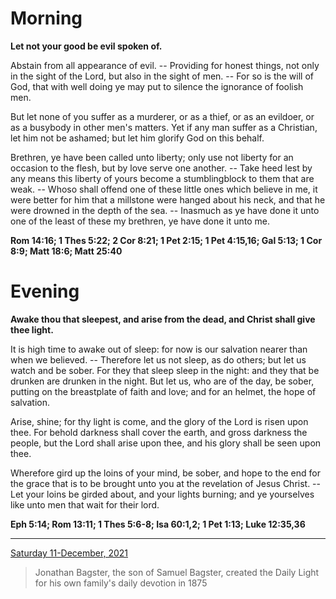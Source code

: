 # Morning

**Let not your good be evil spoken of.**
 
Abstain from all appearance of evil. -- Providing for honest things, not only in the sight of the Lord, but also in the sight of men. -- For so is the will of God, that with well doing ye may put to silence the ignorance of foolish men.
 
But let none of you suffer as a murderer, or as a thief, or as an evildoer, or as a busybody in other men's matters. Yet if any man suffer as a Christian, let him not be ashamed; but let him glorify God on this behalf.
 
Brethren, ye have been called unto liberty; only use not liberty for an occasion to the flesh, but by love serve one another. -- Take heed lest by any means this liberty of yours become a stumblingblock to them that are weak. -- Whoso shall offend one of these little ones which believe in me, it were better for him that a millstone were hanged about his neck, and that he were drowned in the depth of the sea. -- Inasmuch as ye have done it unto one of the least of these my brethren, ye have done it unto me.  

**Rom 14:16; 1 Thes 5:22; 2 Cor 8:21; 1 Pet 2:15; 1 Pet 4:15,16; Gal 5:13; 1 Cor 8:9; Matt 18:6; Matt 25:40**

# Evening

**Awake thou that sleepest, and arise from the dead, and Christ shall give thee light.**
 
It is high time to awake out of sleep: for now is our salvation nearer than when we believed. -- Therefore let us not sleep, as do others; but let us watch and be sober. For they that sleep sleep in the night: and they that be drunken are drunken in the night. But let us, who are of the day, be sober, putting on the breastplate of faith and love; and for an helmet, the hope of salvation.
 
Arise, shine; for thy light is come, and the glory of the Lord is risen upon thee. For behold darkness shall cover the earth, and gross darkness the people, but the Lord shall arise upon thee, and his glory shall be seen upon thee.
 
Wherefore gird up the loins of your mind, be sober, and hope to the end for the grace that is to be brought unto you at the revelation of Jesus Christ. -- Let your loins be girded about, and your lights burning; and ye yourselves like unto men that wait for their lord.  

**Eph 5:14; Rom 13:11; 1 Thes 5:6-8; Isa 60:1,2; 1 Pet 1:13; Luke 12:35,36**

---

[Saturday 11-December, 2021](https://t.me/s/daily_light)

> Jonathan Bagster, the son of Samuel Bagster, created the Daily Light for his own family's daily devotion in 1875


